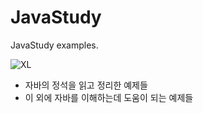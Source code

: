 # JavaStudy
JavaStudy examples.

![XL](https://user-images.githubusercontent.com/98295182/193035354-0709e2c3-5862-45b4-acde-f5626f2da4fa.jpg)


* 자바의 정석을 읽고 정리한 예제들
* 이 외에 자바를 이해하는데 도움이 되는 예제들
